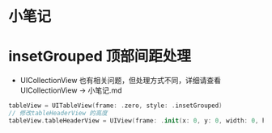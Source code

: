 <!-- @import "[TOC]" {cmd="toc" depthFrom=1 depthTo=6 orderedList=false} -->

# 小笔记

# insetGrouped 顶部间距处理

* UICollectionView 也有相关问题，但处理方式不同，详细请查看UICollectionView -> 小笔记.md

```swift
tableView = UITableView(frame: .zero, style: .insetGrouped)
// 修改tableHeaderView 的高度
tableView.tableHeaderView = UIView(frame: .init(x: 0, y: 0, width: 0, height: 10))
```
